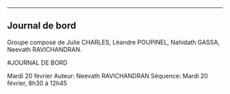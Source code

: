
---
Journal de bord
---


Groupe composé de Julie CHARLES, Léandre POUPINEL, Nahidath GASSA, Neevath RAVICHANDRAN.

#JOURNAL DE BORD

Mardi 20 février
Auteur: Neevath RAVICHANDRAN
Séquence: Mardi 20 février, 8h30 à 12h45




